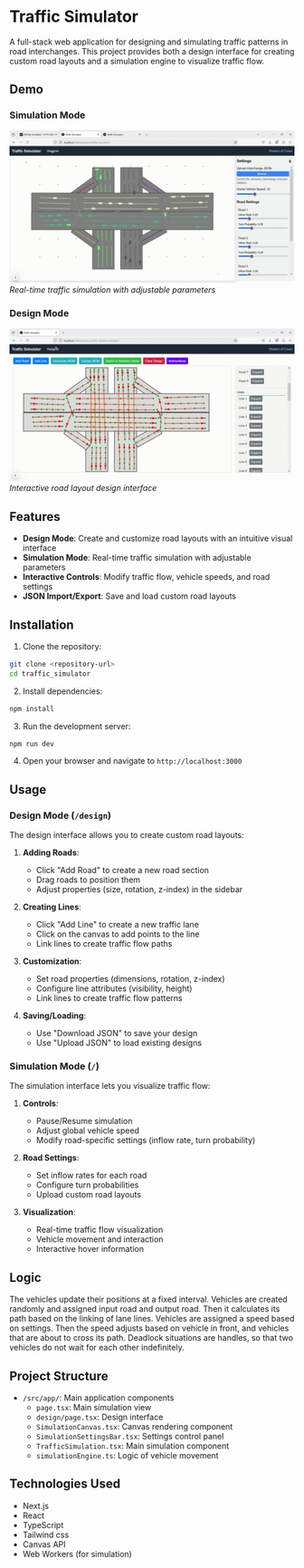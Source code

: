 # Traffic Simulator

A full-stack web application for designing and simulating traffic patterns in road interchanges. This project provides both a design interface for creating custom road layouts and a simulation engine to visualize traffic flow.

## Demo

### Simulation Mode
![Traffic Simulation Demo](public/simulation-demo.gif)
*Real-time traffic simulation with adjustable parameters*

### Design Mode
![Traffic Design Demo](public/design-demo.gif)
*Interactive road layout design interface*

## Features

- **Design Mode**: Create and customize road layouts with an intuitive visual interface
- **Simulation Mode**: Real-time traffic simulation with adjustable parameters
- **Interactive Controls**: Modify traffic flow, vehicle speeds, and road settings
- **JSON Import/Export**: Save and load custom road layouts

## Installation

1. Clone the repository:
```bash
git clone <repository-url>
cd traffic_simulator
```

2. Install dependencies:
```bash
npm install
```

3. Run the development server:
```bash
npm run dev
```

4. Open your browser and navigate to `http://localhost:3000`

## Usage

### Design Mode (`/design`)

The design interface allows you to create custom road layouts:

1. **Adding Roads**:
   - Click "Add Road" to create a new road section
   - Drag roads to position them
   - Adjust properties (size, rotation, z-index) in the sidebar

2. **Creating Lines**:
   - Click "Add Line" to create a new traffic lane
   - Click on the canvas to add points to the line
   - Link lines to create traffic flow paths

3. **Customization**:
   - Set road properties (dimensions, rotation, z-index)
   - Configure line attributes (visibility, height)
   - Link lines to create traffic flow patterns

4. **Saving/Loading**:
   - Use "Download JSON" to save your design
   - Use "Upload JSON" to load existing designs

### Simulation Mode (`/`)

The simulation interface lets you visualize traffic flow:

1. **Controls**:
   - Pause/Resume simulation
   - Adjust global vehicle speed
   - Modify road-specific settings (inflow rate, turn probability)

2. **Road Settings**:
   - Set inflow rates for each road
   - Configure turn probabilities
   - Upload custom road layouts

3. **Visualization**:
   - Real-time traffic flow visualization
   - Vehicle movement and interaction
   - Interactive hover information


## Logic
The vehicles update their positions at a fixed interval. Vehicles are created randomly  and assigned input road and output road. Then it calculates its path based on the linking of lane lines. Vehicles are assigned a speed based on settings. Then the speed adjusts based on vehicle in front, and vehicles that are about to cross its path. Deadlock situations are handles, so that two vehicles do not wait for each other indefinitely.


## Project Structure

- `/src/app/`: Main application components
  - `page.tsx`: Main simulation view
  - `design/page.tsx`: Design interface
  - `SimulationCanvas.tsx`: Canvas rendering component
  - `SimulationSettingsBar.tsx`: Settings control panel
  - `TrafficSimulation.tsx`: Main simulation component
  - `simulationEngine.ts`: Logic of vehicle movement

## Technologies Used

- Next.js
- React
- TypeScript
- Tailwind css
- Canvas API
- Web Workers (for simulation)




